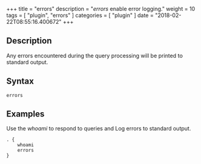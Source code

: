 +++
title = "errors"
description = "*errors* enable error logging."
weight = 10
tags = [ "plugin", "errors" ]
categories = [ "plugin" ]
date = "2018-02-22T08:55:16.400672"
+++

## Description

Any errors encountered during the query processing will be printed to standard output.

## Syntax

~~~
errors
~~~

## Examples

Use the *whoami* to respond to queries and Log errors to standard output.

~~~ corefile
. {
    whoami
    errors
}
~~~
